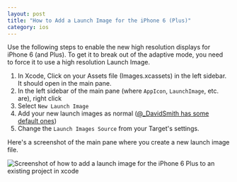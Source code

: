 ```yaml
---
layout: post
title: "How to Add a Launch Image for the iPhone 6 (Plus)"
category: ios
---
```


Use the following steps to enable the new high resolution displays for iPhone 6 (and Plus). To get it to break out of the adaptive mode, you need to force it to use a high resolution Launch Image.

1. In Xcode, Click on your Assets file (Images.xcassets) in the left sidebar. It should open in the main pane.
2. In the left sidebar of the main pane (where `AppIcon`, `LaunchImage`, etc. are), right click
3. Select `New Launch Image`
4. Add your new launch images as normal ([@_DavidSmith has some default ones](https://twitter.com/_davidsmith/status/509500836293378048))
5. Change the `Launch Images Source` from your Target's settings.

Here's a screenshot of the main pane where you create a new launch image file.

![Screenshot of how to add a launch image for the iPhone 6 Plus to an existing project in xcode](http://i.imgur.com/DQAfJT7.png "Screenshot: Add an iPhone 6 Plus launch image in Xcode")